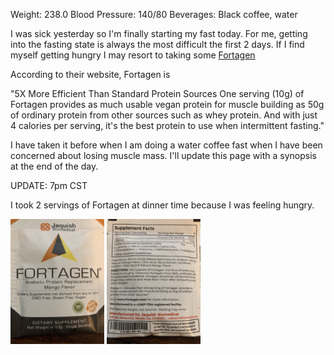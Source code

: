 Weight: 238.0
Blood Pressure: 140/80
Beverages: Black coffee, water

I was sick yesterday so I'm finally starting my fast today.
For me, getting into the fasting state is always the most difficult the first 2 days.
If I find myself getting hungry I may resort to taking some [Fortagen](www.fortagen.com)

According to their website, Fortagen is

"5X More Efficient Than Standard Protein Sources
One serving (10g) of Fortagen provides as much usable vegan protein for muscle building 
as 50g of ordinary protein from other sources such as whey protein. 
And with just 4 calories per serving, it's the best protein to use when intermittent fasting."

I have taken it before when I am doing a water coffee fast when I have been concerned about losing muscle mass.
I'll update this page with a synopsis at the end of the day.

UPDATE: 7pm CST

I took 2 servings of Fortagen at dinner time because I was feeling hungry.

<img src="/images/Fortagen-front.png" alt="Fortagen Serving Frong" style="height: 200px; width:150px;"/>
<img src="/images/Fortagen-back.png" alt="Fortagen Serving Back" style="height: 200px; width:150px;"/>
